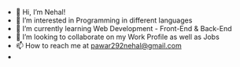 - 👋 Hi, I’m Nehal!
- 👀 I’m interested in Programming in different languages
- 🌱 I’m currently learning Web Development - Front-End & Back-End
- 💞️ I’m looking to collaborate on my Work Profile as well as Jobs 
- 📫 How to reach me at pawar292nehal@gmail.com
-

<!---
nehalpawar/nehalpawar is a ✨ special ✨ repository because its `README.md` (this file) appears on your GitHub profile.
You can click the Preview link to take a look at your changes.
--->
